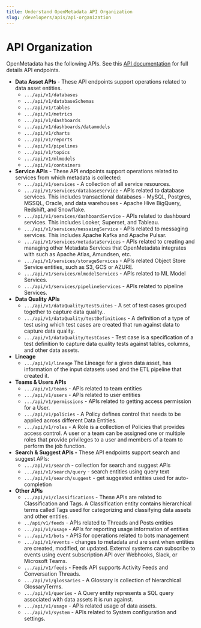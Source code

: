 ```yaml
---
title: Understand OpenMetadata API Organization
slug: /developers/apis/api-organization
---
```


# API Organization

OpenMetadata has the following APIs. See this [API documentation](https://docs.open-metadata.org/swagger.html) for full details API endpoints.

* **Data Asset APIs** - These API endpoints support operations related to data asset entities.
  * `.../api/v1/databases`
  * `.../api/v1/databaseSchemas`
  * `.../api/v1/tables`
  * `.../api/v1/metrics`
  * `.../api/v1/dashboards`
  * `.../api/v1/dashboards/datamodels`
  * `.../api/v1/charts`
  * `.../api/v1/reports`
  * `.../api/v1/pipelines`
  * `.../api/v1/topics`
  * `.../api/v1/mlmodels`
  * `.../api/v1/containers`
* **Service APIs** - These API endpoints support operations related to services from which metadata is collected:
  * `.../api/v1/services` - A collection of all service resources.
  * `.../api/v1/services/databaseService` - APIs related to database services. This includes transactional databases - MySQL, Postgres, MSSQL, Oracle, and data warehouses - Apache Hive BigQuery, Redshift, and Snowflake.
  * `.../api/v1/services/dashboardService` - APIs related to dashboard services. This includes Looker, Superset, and Tableau.
  * `.../api/v1/services/messaingService` - APIs related to messaging services. This includes Apache Kafka and Apache Pulsar.
  * `.../api/v1/services/metadataServices` - APIs related to creating and managing other Metadata Services that OpenMetadata integrates with such as Apache Atlas, Amundsen, etc.
  * `.../api/v1/services/storageServices` - APIs related Object Store Service entities, such as S3, GCS or AZURE.
  * `.../api/v1/services/mlmodelServices` - APIs related to ML Model Services.
  * `.../api/v1/services/pipelineServices` - APIs related to pipeline Services.
* **Data Quality APIs**
  * `.../api/v1/dataQuality/testSuites` - A set of test cases grouped together to capture data quality..
  * `.../api/v1/dataQuality/testDefinitions` - A definition of a type of test using which test cases are created that run against data to capture data quality.
  * `.../api/v1/dataQuality/testCases` - Test case is a specification of a test definition to capture data quality tests against tables, columns, and other data assets.
* **Lineage**
  * `.../api/v1/lineage` The Lineage for a given data asset, has information of the input datasets used and the ETL pipeline that created it.
* **Teams & Users APIs**
  * `.../api/v1/teams` - APIs related to team entities
  * `.../api/v1/users` - APIs related to user entities
  * `.../api/v1/permissions` - APIs related to getting access permission for a User.
  * `.../api/v1/policies` - A Policy defines control that needs to be applied across different Data Entities.
  * `.../api/v1/roles` - A Role is a collection of Policies that provides access control. A user or a team can be assigned one or multiple roles that provide privileges to a user and members of a team to perform the job function.
* **Search & Suggest APIs -** These API endpoints support search and suggest APIs:
  * `.../api/v1/search` - collection for search and suggest APIs
  * `.../api/v1/search/query` - search entities using query text
  * `.../api/v1/search/suggest` - get suggested entities used for auto-completion
* **Other APIs**
  * `.../api/v1/classifications` - These APIs are related to Classification and Tags. A Classification entity contains hierarchical terms called Tags used for categorizing and classifying data assets and other entities.
  * `../api/v1/feeds` - APIs related to Threads and Posts entities
  * `.../api/v1/usage` - APIs for reporting usage information of entities
  * `.../api/v1/bots` - APIS for operations related to bots management
  * `.../api/v1/events` - changes to metadata and are sent when entities are created, modified, or updated. External systems can subscribe to events using event subscription API over Webhooks, Slack, or Microsoft Teams.
  * `.../api/v1/feeds` - Feeds API supports Activity Feeds and Conversation Threads.
  * `.../api/v1/glossaries` - A Glossary is collection of hierarchical GlossaryTerms.
  * `.../api/v1/queries` - A Query entity represents a SQL query associated with data assets it is run against.
  * `.../api/v1/usage` - APIs related usage of data assets.
  * `.../api/v1/system` - APIs related to System configuration and settings.

 